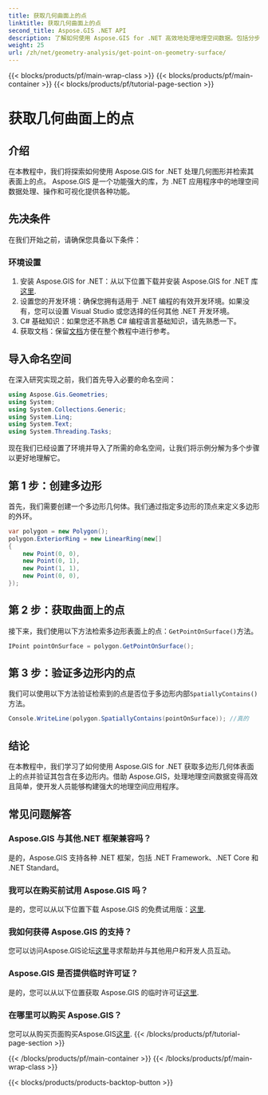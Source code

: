 ```yaml
---
title: 获取几何曲面上的点
linktitle: 获取几何曲面上的点
second_title: Aspose.GIS .NET API
description: 了解如何使用 Aspose.GIS for .NET 高效地处理地理空间数据。包括分步指南和常见问题解答。
weight: 25
url: /zh/net/geometry-analysis/get-point-on-geometry-surface/
---
```


{{< blocks/products/pf/main-wrap-class >}}
{{< blocks/products/pf/main-container >}}
{{< blocks/products/pf/tutorial-page-section >}}

# 获取几何曲面上的点

## 介绍
在本教程中，我们将探索如何使用 Aspose.GIS for .NET 处理几何图形并检索其表面上的点。 Aspose.GIS 是一个功能强大的库，为 .NET 应用程序中的地理空间数据处理、操作和可视化提供各种功能。
## 先决条件
在我们开始之前，请确保您具备以下条件：
### 环境设置
1. 安装 Aspose.GIS for .NET：从以下位置下载并安装 Aspose.GIS for .NET 库[这里](https://releases.aspose.com/gis/net/).
2. 设置您的开发环境：确保您拥有适用于 .NET 编程的有效开发环境。如果没有，您可以设置 Visual Studio 或您选择的任何其他 .NET 开发环境。
3. C# 基础知识：如果您还不熟悉 C# 编程语言基础知识，请先熟悉一下。
4. 获取文档：保留[文档](https://reference.aspose.com/gis/net/)方便在整个教程中进行参考。

## 导入命名空间
在深入研究实现之前，我们首先导入必要的命名空间：

```csharp
using Aspose.Gis.Geometries;
using System;
using System.Collections.Generic;
using System.Linq;
using System.Text;
using System.Threading.Tasks;
```

现在我们已经设置了环境并导入了所需的命名空间，让我们将示例分解为多个步骤以更好地理解它。
## 第 1 步：创建多边形
首先，我们需要创建一个多边形几何体。我们通过指定多边形的顶点来定义多边形的外环。
```csharp
var polygon = new Polygon();
polygon.ExteriorRing = new LinearRing(new[]
{
    new Point(0, 0),
    new Point(0, 1),
    new Point(1, 1),
    new Point(0, 0),
});
```
## 第 2 步：获取曲面上的点
接下来，我们使用以下方法检索多边形表面上的点：`GetPointOnSurface()`方法。
```csharp
IPoint pointOnSurface = polygon.GetPointOnSurface();
```
## 第 3 步：验证多边形内的点
我们可以使用以下方法验证检索到的点是否位于多边形内部`SpatiallyContains()`方法。
```csharp
Console.WriteLine(polygon.SpatiallyContains(pointOnSurface)); //真的
```

## 结论
在本教程中，我们学习了如何使用 Aspose.GIS for .NET 获取多边形几何体表面上的点并验证其包含在多边形内。借助 Aspose.GIS，处理地理空间数据变得高效且简单，使开发人员能够构建强大的地理空间应用程序。
## 常见问题解答
### Aspose.GIS 与其他.NET 框架兼容吗？
是的，Aspose.GIS 支持各种 .NET 框架，包括 .NET Framework、.NET Core 和 .NET Standard。
### 我可以在购买前试用 Aspose.GIS 吗？
是的，您可以从以下位置下载 Aspose.GIS 的免费试用版：[这里](https://releases.aspose.com/).
### 我如何获得 Aspose.GIS 的支持？
您可以访问Aspose.GIS论坛[这里](https://forum.aspose.com/c/gis/33)寻求帮助并与其他用户和开发人员互动。
### Aspose.GIS 是否提供临时许可证？
是的，您可以从以下位置获取 Aspose.GIS 的临时许可证[这里](https://purchase.aspose.com/temporary-license/).
### 在哪里可以购买 Aspose.GIS？
您可以从购买页面购买Aspose.GIS[这里](https://purchase.aspose.com/buy).
{{< /blocks/products/pf/tutorial-page-section >}}

{{< /blocks/products/pf/main-container >}}
{{< /blocks/products/pf/main-wrap-class >}}

{{< blocks/products/products-backtop-button >}}
